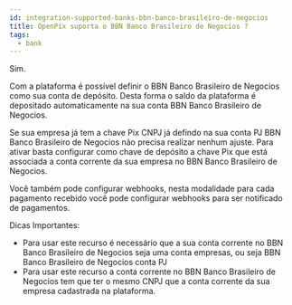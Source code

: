```yaml
---
id: integration-supported-banks-bbn-banco-brasileiro-de-negocios
title: OpenPix suporta o BBN Banco Brasileiro de Negocios ?
tags:
  - bank
---
```


Sim.

Com a plataforma é possível definir o BBN Banco Brasileiro de Negocios como sua conta de depósito. Desta forma o saldo da plataforma é depositado automaticamente na sua conta BBN Banco Brasileiro de Negocios.

Se sua empresa já tem a chave Pix CNPJ já defindo na sua conta PJ BBN Banco Brasileiro de Negocios não precisa realizar nenhum ajuste. Para ativar basta configurar como chave de depósito a chave Pix que está associada a conta corrente da sua empresa no BBN Banco Brasileiro de Negocios.

Você também pode configurar webhooks, nesta modalidade para cada pagamento recebido você pode configurar webhooks para ser notificado de pagamentos.

Dicas Importantes:

- Para usar este recurso é necessário que a sua conta corrente no BBN Banco Brasileiro de Negocios seja uma conta empresas, ou seja BBN Banco Brasileiro de Negocios conta PJ
- Para usar este recurso a conta corrente no BBN Banco Brasileiro de Negocios tem que ter o mesmo CNPJ que a conta corrente da sua empresa cadastrada na plataforma.
